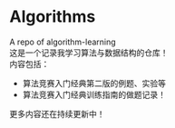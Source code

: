 # Algorithms
A repo of algorithm-learning  
这是一个记录我学习算法与数据结构的仓库！  
内容包括：
<ul>
  <li>算法竞赛入门经典第二版的例题、实验等</li>
  <li>算法竞赛入门经典训练指南的做题记录！</li>
</ul>  

更多内容还在持续更新中！
